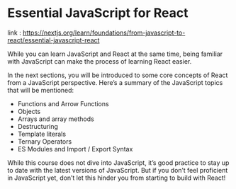# Essential JavaScript for React

link : https://nextjs.org/learn/foundations/from-javascript-to-react/essential-javascript-react

While you can learn JavaScript and React at the same time, being familiar with JavaScript can make the process of learning React easier.

In the next sections, you will be introduced to some core concepts of React from a JavaScript perspective. Here’s a summary of the JavaScript topics that will be mentioned:

* Functions and Arrow Functions
* Objects
* Arrays and array methods
* Destructuring
* Template literals
* Ternary Operators
* ES Modules and Import / Export Syntax

While this course does not dive into JavaScript, it’s good practice to stay up to date with the latest versions of JavaScript. But if you don’t feel proficient in JavaScript yet, don’t let this hinder you from starting to build with React!